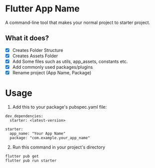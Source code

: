 # Flutter App Name 

A command-line tool that makes your normal project to starter project.

## What it does? 

- [x] Creates Folder Structure
- [x] Creates Assets Folder
- [x] Add Some files such as utils, app_assets, constants etc.
- [x] Add commonly used packages/plugins
- [x] Rename project (App Name, Package)

# Usage

1. Add this to your package's pubspec.yaml file:

```
dev_dependencies:
  starter: <latest-version>

starter:
  app_name: "Your App Name"
  package: "com.example.your_app_name"
```

2. Run this command in your project's directory

```
flutter pub get
flutter pub run starter
```